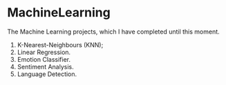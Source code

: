 # MachineLearning
The Machine Learning projects, which I have completed until this moment.
1) K-Nearest-Neighbours (KNN);
2) Linear Regression.
3) Emotion Classifier.
4) Sentiment Analysis.
5) Language Detection.
